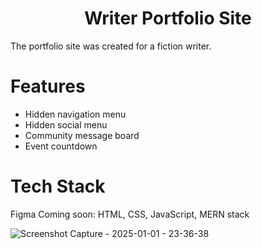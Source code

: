 <h1 align="center">Writer Portfolio Site</h1>

The portfolio site was created for a fiction writer.  

# Features
- Hidden navigation menu
- Hidden social menu
- Community message board
- Event countdown

# Tech Stack
Figma
Coming soon: HTML, CSS, JavaScript, MERN stack

![Screenshot Capture - 2025-01-01 - 23-36-38](https://github.com/user-attachments/assets/7dc6280a-3715-4b3c-a783-edf0cd9e7c39)


